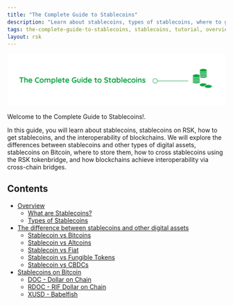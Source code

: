```yaml
---
title: "The Complete Guide to Stablecoins"
description: "Learn about stablecoins, types of stablecoins, where to get them, and how to use the RSK Tokenbridge to cross tokens"
tags: the-complete-guide-to-stablecoins, stablecoins, tutorial, overview, guides, tokens, defiant, tokenbridge, cross-chain, bridge, web3, bitcoin, rsk, peer-to-peer, blockchain
layout: rsk
---
```


![Stablecoin Banner](/assets/img/guides/stablecoin/stablecoin-banner.jpg)

Welcome to the Complete Guide to Stablecoins!.

In this guide, you will learn about stablecoins, stablecoins on RSK, how to get stablecoins, and the interoperability of blockchains. We will explore the differences between stablecoins and other types of digital assets, stablecoins on Bitcoin, where to store them, how to cross stablecoins using the RSK tokenbridge, and how blockchains achieve interoperability via cross-chain bridges.

## Contents

- [Overview](/guides/stablecoin/overview/)
    - [What are Stablecoins?](/guides/stablecoin/overview/#what-are-stablecoins)
    - [Types of Stablecoins](/guides/stablecoin/overview/#types-of-stablecoins)
- [The difference between stablecoins and other digital assets](/guides/stablecoin/stablecoin-vs-digital-assets/)
    - [Stablecoin vs Bitcoins](/guides/stablecoin/stablecoin-vs-digital-assets/#stablecoin-vs-bitcoins)
    - [Stablecoin vs Altcoins](/guides/stablecoin/stablecoin-vs-digital-assets/#stablecoin-vs-altcoin)
    - [Stablecoin vs Fiat](/guides/stablecoin/stablecoin-vs-digital-assets/#stablecoin-vs-fiat)
    - [Stablecoin vs Fungible Tokens](/guides/stablecoin/stablecoin-vs-digital-assets/#stablecoin-vs-fungible-tokens)
    - [Stablecoin vs CBDCs](/guides/stablecoin/stablecoin-vs-digital-assets/#stablecoin-vs-cbdcs)
- [Stablecoins on Bitcoin](/guides/stablecoin/stablecoin-on-bitcoin/)
    - [DOC - Dollar on Chain](/guides/stablecoin/stablecoin-on-bitcoin/#doc---dollar-on-chain)
    - [RDOC - RIF Dollar on Chain](/guides/stablecoin/stablecoin-on-bitcoin/#rdoc---rif-dollar-on-chain)
    - [XUSD - Babelfish](/guides/stablecoin/stablecoin-on-bitcoin/#xusd---babelfish)
